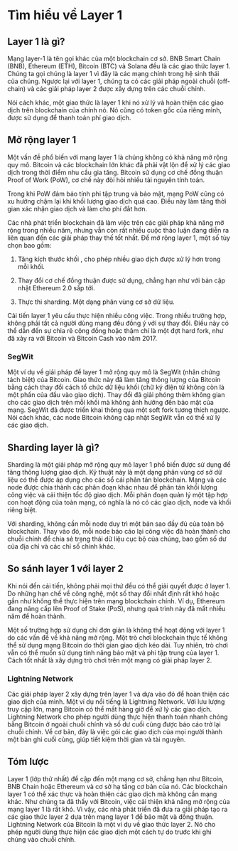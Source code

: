 # Tìm hiểu về Layer 1 

## Layer 1 là gì?

Mạng layer-1 là tên gọi khác của một blockchain cơ sở. BNB Smart Chain (BNB), Ethereum (ETH), Bitcoin (BTC) và Solana đều là các giao thức layer 1. Chúng ta gọi chúng là layer 1 vì đây là các mạng chính trong hệ sinh thái của chúng. Ngược lại với layer 1, chúng ta có các giải pháp ngoài chuỗi (off-chain) và các giải pháp layer 2 được xây dựng trên các chuỗi chính.

Nói cách khác, một giao thức là layer 1 khi nó xử lý và hoàn thiện các giao dịch trên blockchain của chính nó. Nó cũng có token gốc của riêng mình, được sử dụng để thanh toán phí giao dịch.



## Mở rộng layer 1

Một vấn đề phổ biến với mạng layer 1 là chúng không có khả năng mở rộng quy mô. Bitcoin và các blockchain lớn khác đã phải vật lộn để xử lý các giao dịch trong thời điểm nhu cầu gia tăng. Bitcoin sử dụng cơ chế đồng thuận Proof of Work (PoW), cơ chế này đòi hỏi nhiều tài nguyên tính toán. 

Trong khi PoW đảm bảo tính phi tập trung và bảo mật, mạng PoW cũng có xu hướng chậm lại khi khối lượng giao dịch quá cao. Điều này làm tăng thời gian xác nhận giao dịch và làm cho phí đắt hơn.

Các nhà phát triển blockchain đã làm việc trên các giải pháp khả năng mở rộng trong nhiều năm, nhưng vẫn còn rất nhiều cuộc thảo luận đang diễn ra liên quan đến các giải pháp thay thế tốt nhất. Để mở rộng layer 1, một số tùy chọn bao gồm:

1. Tăng kích thước khối , cho phép nhiều giao dịch được xử lý hơn trong mỗi khối.

2. Thay đổi cơ chế đồng thuận được sử dụng, chẳng hạn như với bản cập nhật Ethereum 2.0 sắp tới.

3. Thực thi sharding. Một dạng phân vùng cơ sở dữ liệu.

Cải tiến layer 1 yêu cầu thực hiện nhiều công việc. Trong nhiều trường hợp, không phải tất cả người dùng mạng đều đồng ý với sự thay đổi. Điều này có thể dẫn đến sự chia rẽ cộng đồng hoặc thậm chí là một đợt hard fork, như đã xảy ra với Bitcoin và Bitcoin Cash vào năm 2017.

### SegWit

Một ví dụ về giải pháp để layer 1 mở rộng quy mô là SegWit (nhân chứng tách biệt) của Bitcoin. Giao thức này đã làm tăng thông lượng của Bitcoin bằng cách thay đổi cách tổ chức dữ liệu khối (chữ ký điện tử không còn là một phần của đầu vào giao dịch). Thay đổi đã giải phóng thêm không gian cho các giao dịch trên mỗi khối mà không ảnh hưởng đến bảo mật của mạng. SegWit đã được triển khai thông qua một soft fork tương thích ngược. Nói cách khác, các node Bitcoin không cập nhật SegWit vẫn có thể xử lý các giao dịch.



## Sharding layer là gì?

Sharding là một giải pháp mở rộng quy mô layer 1 phổ biến được sử dụng để tăng thông lượng giao dịch. Kỹ thuật này là một dạng phân vùng cơ sở dữ liệu có thể được áp dụng cho các sổ cái phân tán blockchain. Mạng và các node được chia thành các phân đoạn khác nhau để phân tán khối lượng công việc và cải thiện tốc độ giao dịch. Mỗi phân đoạn quản lý một tập hợp con hoạt động của toàn mạng, có nghĩa là nó có các giao dịch, node và khối riêng biệt.

Với sharding, không cần mỗi node duy trì một bản sao đầy đủ của toàn bộ blockchain. Thay vào đó, mỗi node báo cáo lại công việc đã hoàn thành cho chuỗi chính để chia sẻ trạng thái dữ liệu cục bộ của chúng, bao gồm số dư của địa chỉ và các chỉ số chính khác.



## So sánh layer 1 với layer 2

Khi nói đến cải tiến, không phải mọi thứ đều có thể giải quyết được ở layer 1. Do những hạn chế về công nghệ, một số thay đổi nhất định rất khó hoặc gần như không thể thực hiện trên mạng blockchain chính. Ví dụ, Ethereum đang nâng cấp lên Proof of Stake (PoS), nhưng quá trình này đã mất nhiều năm để hoàn thành.

Một số trường hợp sử dụng chỉ đơn giản là không thể hoạt động với layer 1 do các vấn đề về khả năng mở rộng. Một trò chơi blockchain thực tế không thể sử dụng mạng Bitcoin do thời gian giao dịch kéo dài. Tuy nhiên, trò chơi vẫn có thể muốn sử dụng tính năng bảo mật và phi tập trung của layer 1. Cách tốt nhất là xây dựng trò chơi trên một mạng có giải pháp layer 2.

### Lightning Network

Các giải pháp layer 2 xây dựng trên layer 1 và dựa vào đó để hoàn thiện các giao dịch của mình. Một ví dụ nổi tiếng là Lightning Network. Với lưu lượng truy cập lớn, mạng Bitcoin có thể mất hàng giờ để xử lý các giao dịch. Lightning Network cho phép người dùng thực hiện thanh toán nhanh chóng bằng Bitcoin ở ngoài chuỗi chính và số dư cuối cùng được báo cáo trở lại chuỗi chính. Về cơ bản, đây là việc gói các giao dịch của mọi người thành một bản ghi cuối cùng, giúp tiết kiệm thời gian và tài nguyên. 

## Tóm lược

Layer 1 (lớp thứ nhất) đề cập đến một mạng cơ sở, chẳng hạn như Bitcoin, BNB Chain hoặc Ethereum và cơ sở hạ tầng cơ bản của nó. Các blockchain layer 1 có thể xác thực và hoàn thiện các giao dịch mà không cần mạng khác. Như chúng ta đã thấy với Bitcoin, việc cải thiện khả năng mở rộng của mạng layer 1 là rất khó. Vì vậy, các nhà phát triển đã đưa ra giải pháp tạo ra các giao thức layer 2 dựa trên mạng layer 1 để bảo mật và đồng thuận. Lightning Network của Bitcoin là một ví dụ về giao thức layer 2. Nó cho phép người dùng thực hiện các giao dịch một cách tự do trước khi ghi chúng vào chuỗi chính.
